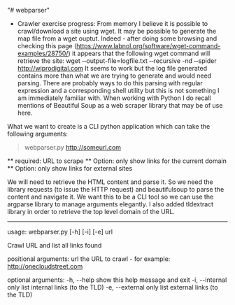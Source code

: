"# webparser" 
* Crawler exercise progress:
From memory I believe it is possible to crawl/download a site using
wget. It may be possible to generate the map file from a wget ouptut.
Indeed - after doing some browsing and checking this page
(https://www.labnol.org/software/wget-command-examples/28750/) it
appears that the following wget command will retrieve the site: wget
‐‐output-file=logfile.txt ‐‐recursive -nd ‐‐spider
http://wiprodigital.com 
It seems to work but the log file generated contains more than what we
are trying to generate and would need parsing. There are probably ways
to do this parsing with regular expression and a corresponding shell
utility but this is not something I am immediately familiar with.
When working with Python I do recall mentions of Beautiful Soup as a
web scraper library that may be of use here.


What we want to create is a CLI python application which can take the
following arguments:

> webparser.py http://someurl.com

** required: URL to scrape
** Option: only show links for the current domain
** Option: only show links for external sites

We will need to retrieve the HTML content and parse it. So we need the
library requests (to issue the HTTP request) and beautifulsoup to
parse the content and navigate it.  We want this to be a CLI tool so
we can use the argparse library to manage arguments elegantly.  I also
added tldextract library in order to retrieve the top level domain
of the URL.

----

usage: webparser.py [-h] [-i] [-e] url

Crawl URL and list all <a> links found

positional arguments:
  url             the URL to crawl - for example: http://onecloudstreet.com

optional arguments:
  -h, --help      show this help message and exit
  -i, --internal  only list internal links (to the TLD)
  -e, --external  only list external links (to the TLD)
